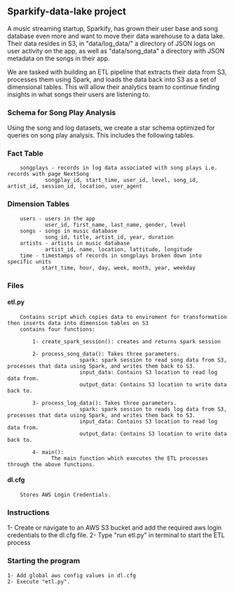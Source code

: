 ## Sparkify-data-lake project

A music streaming startup, Sparkify, has grown their user base and song database even more and want to move their data warehouse to a data lake. Their data resides in S3, in "data/log_data/" a directory of JSON logs on user activity on the app, as well as "data/song_data" a directory with JSON metadata on the songs in their app.

We are tasked with building an ETL pipeline that extracts their data from S3, processes them using Spark, and loads the data back into S3 as a set of dimensional tables. This will allow their analytics team to continue finding insights in what songs their users are listening to.

### Schema for Song Play Analysis
Using the song and log datasets, we create a star schema optimized for queries on song play analysis. This includes the following tables.

  ### Fact Table
        songplays - records in log data associated with song plays i.e. records with page NextSong
                songplay_id, start_time, user_id, level, song_id, artist_id, session_id, location, user_agent
  ### Dimension Tables
        users - users in the app
                user_id, first_name, last_name, gender, level
        songs - songs in music database
                song_id, title, artist_id, year, duration
        artists - artists in music database
                artist_id, name, location, lattitude, longitude
        time - timestamps of records in songplays broken down into specific units
               start_time, hour, day, week, month, year, weekday

### Files
   #### etl.py  
        Contains script which copies data to enviroment for transformation then inserts data into dimension tables on S3
        contains four functions:
        
            1- create_spark_session(): creates and returns spark session 
            
            2- process_song_data(): Takes three parameters. 
                           spark: spark session to read song data from S3, processes that data using Spark, and writes them back to S3.
                           input_data: Contains S3 location to read log data from. 
                           output_data: Contains S3 location to write data back to.
            
            3- process_log_data(): Takes three parameters. 
                           spark: spark session to reads log data from S3, processes that data using Spark, and writes them back to S3.
                           input_data: Contains S3 location to read log data from. 
                           output_data: Contains S3 location to write data back to.
                           
            4- main():
                  The main function which executes the ETL processes through the above functions.
                  
   #### dl.cfg 
        Stores AWS Login Credentials.
   
### Instructions
   1- Create or navigate to an AWS S3 bucket and add the required aws login credentials to the dl.cfg file.
   2- Type "run etl.py" in terminal to start the ETL process

### Starting the program
    1- Add global aws config values in dl.cfg
    2- Execute "etl.py".
